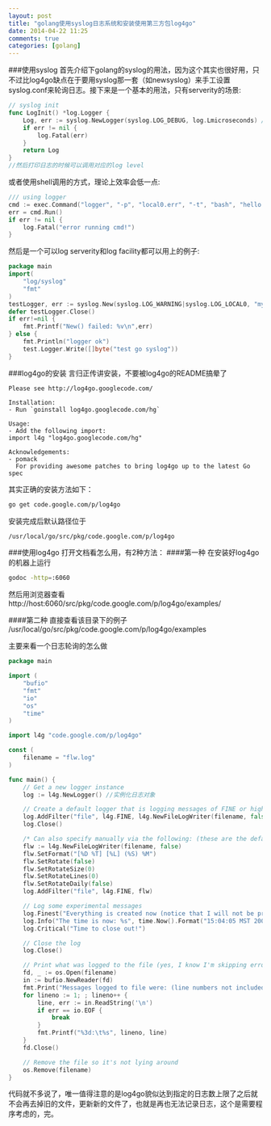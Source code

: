 ```yaml
---
layout: post
title: "golang使用syslog日志系统和安装使用第三方包log4go"
date: 2014-04-22 11:25
comments: true
categories: [golang] 
---
```


###使用syslog
首先介绍下golang的syslog的用法，因为这个其实也很好用，只不过比log4go缺点在于要用syslog那一套（如newsyslog）来手工设置syslog.conf来轮询日志。接下来是一个基本的用法，只有serverity的场景:
<!-- more -->

```go
// syslog init
func LogInit() *log.Logger {
    Log, err := syslog.NewLogger(syslog.LOG_DEBUG, log.Lmicroseconds) //设置log facility为LOG_DEBUG
    if err != nil {
        log.Fatal(err)
    }
    return Log
}
//然后打印日志的时候可以调用对应的log level
```

或者使用shell调用的方式，理论上效率会低一点:
```go
/// using logger
cmd := exec.Command("logger", "-p", "local0.err", "-t", "bash", "hello bash")
err = cmd.Run()
if err != nil {  
    log.Fatal("error running cmd!")  
}
```

然后是一个可以log serverity和log facility都可以用上的例子:
```go
package main
import(
    "log/syslog"
	"fmt"
)
testLogger, err := syslog.New(syslog.LOG_WARNING|syslog.LOG_LOCAL0, "mytag")
defer testLogger.Close()
if err!=nil {
    fmt.Printf("New() failed: %v\n",err)
} else {
    fmt.Println("logger ok")
	test.Logger.Write([]byte("test go syslog"))
}
```

###log4go的安装
言归正传讲安装，不要被log4go的README搞晕了

<!-- more -->

```
Please see http://log4go.googlecode.com/

Installation:
- Run `goinstall log4go.googlecode.com/hg`

Usage:
- Add the following import:
import l4g "log4go.googlecode.com/hg"

Acknowledgements:
- pomack
  For providing awesome patches to bring log4go up to the latest Go spec

```

其实正确的安装方法如下：

```sh
go get code.google.com/p/log4go
```

安装完成后默认路径位于
```sh
/usr/local/go/src/pkg/code.google.com/p/log4go
```

###使用log4go
打开文档看怎么用，有2种方法：
####第一种
在安装好log4go的机器上运行
```sh
godoc -http=:6060
```

然后用浏览器查看
http://host:6060/src/pkg/code.google.com/p/log4go/examples/

####第二种
直接查看该目录下的例子
/usr/local/go/src/pkg/code.google.com/p/log4go/examples

主要来看一个日志轮询的怎么做

```go
package main

import (
	"bufio"
	"fmt"
	"io"
	"os"
	"time"
)

import l4g "code.google.com/p/log4go"

const (
	filename = "flw.log"
)

func main() {
	// Get a new logger instance
	log := l4g.NewLogger() //实例化日志对象

	// Create a default logger that is logging messages of FINE or higher
	log.AddFilter("file", l4g.FINE, l4g.NewFileLogWriter(filename, false))
	log.Close()

	/* Can also specify manually via the following: (these are the defaults) */
	flw := l4g.NewFileLogWriter(filename, false)
	flw.SetFormat("[%D %T] [%L] (%S) %M")
	flw.SetRotate(false)
	flw.SetRotateSize(0)
	flw.SetRotateLines(0)
	flw.SetRotateDaily(false)
	log.AddFilter("file", l4g.FINE, flw)

	// Log some experimental messages
	log.Finest("Everything is created now (notice that I will not be printing to the file)")
	log.Info("The time is now: %s", time.Now().Format("15:04:05 MST 2006/01/02"))
	log.Critical("Time to close out!")

	// Close the log
	log.Close()

	// Print what was logged to the file (yes, I know I'm skipping error checking)
	fd, _ := os.Open(filename)
	in := bufio.NewReader(fd)
	fmt.Print("Messages logged to file were: (line numbers not included)\n")
	for lineno := 1; ; lineno++ {
		line, err := in.ReadString('\n')
		if err == io.EOF {
			break
		}
		fmt.Printf("%3d:\t%s", lineno, line)
	}
	fd.Close()

	// Remove the file so it's not lying around
	os.Remove(filename)
}
```

代码就不多说了，唯一值得注意的是log4go貌似达到指定的日志数上限了之后就不会再去掉旧的文件，更新新的文件了，也就是再也无法记录日志，这个是需要程序考虑的，完。

